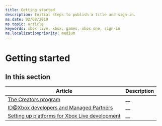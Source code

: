 ```yaml
---
title: Getting started
description: Initial steps to publish a title and sign-in.
ms.date: 02/08/2019
ms.topic: article
keywords: xbox live, xbox, games, xbox one, sign-in
ms.localizationpriority: medium
---
```

# Getting started


## In this section

| Article | Description |
|---------|-------------|
| [The Creators program](creators-program/creators-program.md) | __ |
| [ID@Xbox developers and Managed Partners](id-managed-partners/id-managed-partners.md) | __ |
| [Setting up platforms for Xbox Live development](platforms/platforms.md) | __ |
